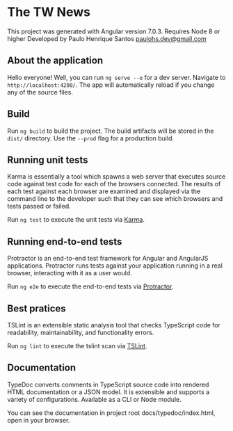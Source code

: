 # The TW News

This project was generated with Angular version 7.0.3. 
Requires Node 8 or higher
Developed by Paulo Henrique Santos
paulohs.dev@gmail.com

## About the application

Hello everyone!
Well, you can run `ng serve --o` for a dev server. Navigate to `http://localhost:4200/`. The app will automatically reload if you change any of the source files.

## Build

Run `ng build` to build the project. The build artifacts will be stored in the `dist/` directory. Use the `--prod` flag for a production build.

## Running unit tests

Karma is essentially a tool which spawns a web server that executes source code against test code for each of the browsers connected. The results of each test against each browser are examined and displayed via the command line to the developer such that they can see which browsers and tests passed or failed.

Run `ng test` to execute the unit tests via [Karma](https://karma-runner.github.io).

## Running end-to-end tests

Protractor is an end-to-end test framework for Angular and AngularJS applications. Protractor runs tests against your application running in a real browser, interacting with it as a user would.

Run `ng e2e` to execute the end-to-end tests via [Protractor](http://www.protractortest.org/).

## Best pratices

TSLint is an extensible static analysis tool that checks TypeScript code for readability, maintainability, and functionality errors.

Run `ng lint` to execute the tslint scan via [TSLint](https://palantir.github.io/tslint/).

## Documentation

TypeDoc converts comments in TypeScript source code into rendered HTML documentation or a JSON model. It is extensible and supports a variety of configurations. Available as a CLI or Node module.

You can see the documentation in project root docs/typedoc/index.html, open in your browser.
